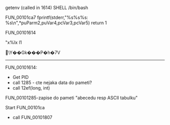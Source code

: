 #


getenv (called in 1614)
SHELL /bin/bash

FUN_00101ca7
fprintf(stderr,"%s%s%s: %s\n",*puParm2,puVar4,pcVar3,pcVar5)
return 1

FUN_00101614

"x%lx
l1

\Y��Gk���P�h�7V


---

FUN_00101614:
- Get PID
- call 1285 - cte nejaka data do pameti?
- call 12ef(long, int)


 FUN_00101285-zapise do pameti "abecedu resp ASCII tabulku"

Start 
FUN_00101ca
- call  FUN_00101807